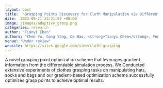 ```yaml
---
layout: post
title:  "Grasping Points Discovery for Cloth Manipulation via Differentiable Physics-based Simulation"
date:  2023-09-21 23:21:59 +00:00
image: /images/adaptive_grasp.png
categories: research
author: "Tianyi Chen"
authors: "Chen Yu, Gang Yang, Ce Hao, <strong>Tianyi Chen</strong>, Peng Weikun, Tao Du, Lin Shao"
venue: "Under review"
website: https://sites.google.com/view/cloth-grasping
---
```

A novel grasping
point optimization scheme that leverages gradient information
from the differentiable simulation process. We Conducted extensive experiments of clothes
grasping tasks on manipulating hats, socks and bags and
our gradient-based optimization scheme successfully optimizes
grasp points to achieve optimal results.